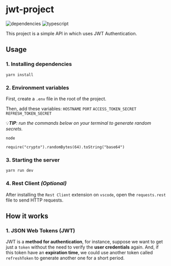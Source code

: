 # jwt-project
![dependencies](https://img.shields.io/david/bryansouza/jwt-project)
![typescript](https://img.shields.io/github/languages/top/bryansouza/jwt-project)

This project is a simple API in which uses JWT Authentication.

## Usage
### 1. Installing dependencies
```
yarn install
```

### 2. Environment variables
   
First, create a `.env` file in the root of the project.

Then, add these variables: 
`HOSTNAME`
`PORT`
`ACCESS_TOKEN_SECRET`
`REFRESH_TOKEN_SECRET`

:bulb:***TIP**: run the commands below on your terminal to generate random secrets.*
```
node

require("crypto").randomBytes(64).toString("base64")
```
   
### 3. Starting the server
```
yarn run dev
```

### 4. Rest Client *(Optional)*
After installing the `Rest Client` extension on `vscode`, open the `requests.rest` file to send HTTP requests.

## How it works
### 1. JSON Web Tokens (JWT)

JWT is a **method for authentication**, for instance, suppose we want to get just a `token` without the need to verify the **user credentials** again.
And, if this token have an **expiration time**, we could use another token called `refreshToken` to generate another one for a short period.
